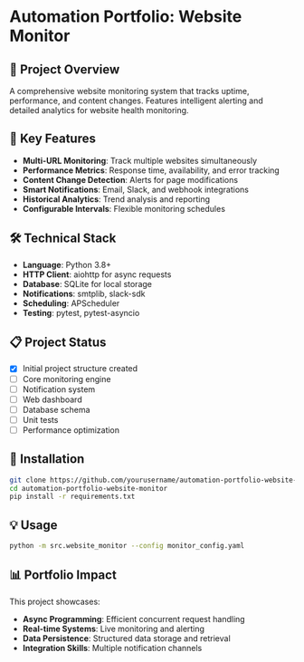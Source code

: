 # Automation Portfolio: Website Monitor

## 🎯 Project Overview
A comprehensive website monitoring system that tracks uptime, performance, and content changes. Features intelligent alerting and detailed analytics for website health monitoring.

## 🚀 Key Features
- **Multi-URL Monitoring**: Track multiple websites simultaneously
- **Performance Metrics**: Response time, availability, and error tracking
- **Content Change Detection**: Alerts for page modifications
- **Smart Notifications**: Email, Slack, and webhook integrations
- **Historical Analytics**: Trend analysis and reporting
- **Configurable Intervals**: Flexible monitoring schedules

## 🛠️ Technical Stack
- **Language**: Python 3.8+
- **HTTP Client**: aiohttp for async requests
- **Database**: SQLite for local storage
- **Notifications**: smtplib, slack-sdk
- **Scheduling**: APScheduler
- **Testing**: pytest, pytest-asyncio

## 📋 Project Status
- [x] Initial project structure created
- [ ] Core monitoring engine
- [ ] Notification system
- [ ] Web dashboard
- [ ] Database schema
- [ ] Unit tests
- [ ] Performance optimization

## 🔧 Installation
```bash
git clone https://github.com/yourusername/automation-portfolio-website-monitor.git
cd automation-portfolio-website-monitor
pip install -r requirements.txt
```

## 💡 Usage
```bash
python -m src.website_monitor --config monitor_config.yaml
```

## 📊 Portfolio Impact
This project showcases:
- **Async Programming**: Efficient concurrent request handling
- **Real-time Systems**: Live monitoring and alerting
- **Data Persistence**: Structured data storage and retrieval
- **Integration Skills**: Multiple notification channels